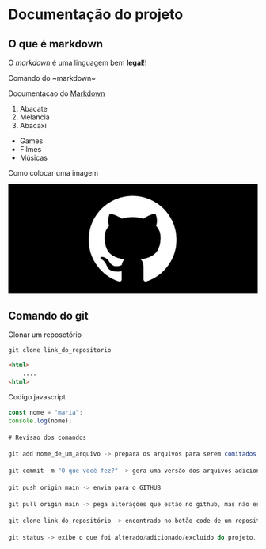 # Documentação do projeto

## O que é markdown

O *markdown* é uma linguagem bem **legal**!!

Comando do ~markdown~

Documentacao do [Markdown](https://docs.github.com/pt/get-started/writing-on-github/getting-started-with-writing-and-formatting-on-github/basic-writing-and-formatting-syntax)

1. Abacate
2. Melancia
3. Abacaxi

- Games
- Filmes
- Músicas

Como colocar uma imagem 

![Isso é uma imagem](./img/510706.webp)

## Comando do git
Clonar um reposotório

```
git clone link_do_repositorio
```

```html
<html>
    ....
<html>
```

Codigo javascript
```javascript
const nome = "maria";
console.log(nome);

# Revisao dos comandos

git add nome_de_um_arquivo -> prepara os arquivos para serem comitados (ou seja, gerado uma nova versão)
 
git commit -m "O que você fez?" -> gera uma versão dos arquivos adicionados com o comando do `git add`
 
git push origin main -> envia para o GITHUB
 
git pull origin main -> pega alterações que estão no github, mas não estão na minha máquina.
 
git clone link_do_repositório -> encontrado no botão code de um repositório
 
git status -> exibe o que foi alterado/adicionado/excluido do projeto.´
